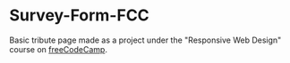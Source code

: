 # Survey-Form-FCC
Basic tribute page made as a project under the "Responsive Web Design" course on [freeCodeCamp](https://www.freecodecamp.org/learn).
